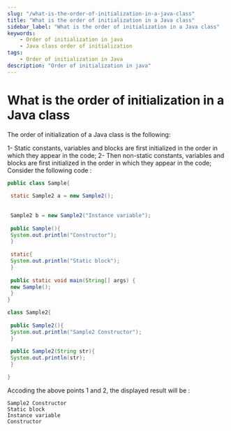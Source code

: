 ```yaml
---
slug: "/what-is-the-order-of-initialization-in-a-java-class"
title: "What is the order of initialization in a Java class"
sidebar_label: "What is the order of initialization in a Java class"
keywords:
    - Order of initialization in java
    - Java class order of initialization
tags:
    - Order of initialization in Java
description: "Order of initialization in java"
---
```


# What is the order of initialization in a Java class

The order of initialization of a Java class is the following:

1- Static constants, variables and blocks are first initialized in the order in which they appear in the code;
2- Then non-static constants, variables and blocks are first initialized in the order in which they appear in the code;
Consider the following code :

```java
public class Sample{
 
 static Sample2 a = new Sample2();
 
 
 Sample2 b = new Sample2("Instance variable");
 
 public Sample(){
 System.out.println("Constructor");
 }
 
 static{
 System.out.println("Static block");
 }
 
 public static void main(String[] args) {
 new Sample();
 }
}

class Sample2{
 
 public Sample2(){
 System.out.println("Sample2 Constructor");
 }
 
 public Sample2(String str){
 System.out.println(str);
 }

}
```

Accoding the above points 1 and 2, the displayed result will be :

```
Sample2 Constructor
Static block
Instance variable
Constructor
```

